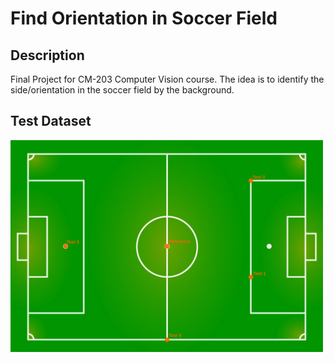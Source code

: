 # Find Orientation in Soccer Field

## Description

Final Project for CM-203 Computer Vision course. The idea is to identify the side/orientation in the soccer field by the background.

## Test Dataset

<img src=docs/field.png width=500>
